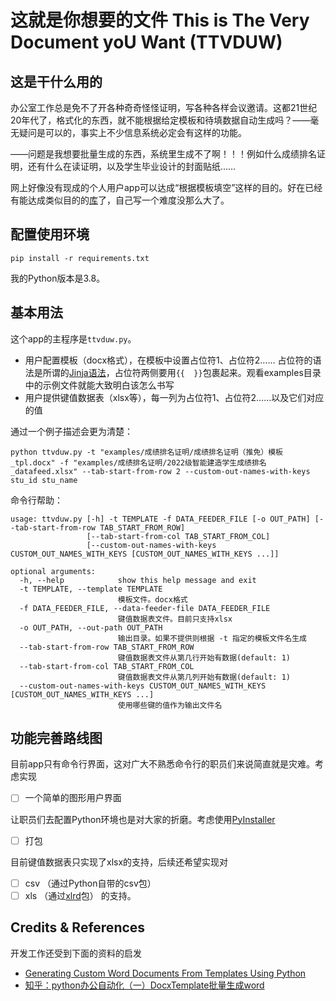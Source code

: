 # 这就是你想要的文件 This is The Very Document yoU Want (TTVDUW)

## 这是干什么用的
办公室工作总是免不了开各种奇奇怪怪证明，写各种各样会议邀请。这都21世纪20年代了，格式化的东西，就不能根据给定模板和待填数据自动生成吗？——毫无疑问是可以的，事实上不少信息系统必定会有这样的功能。

——问题是我想要批量生成的东西，系统里生成不了啊！！！例如什么成绩排名证明，还有什么在读证明，以及学生毕业设计的封面贴纸……

网上好像没有现成的个人用户app可以达成“根据模板填空”这样的目的。好在已经有能达成类似目的的[库](https://docxtpl.readthedocs.io/en/latest)了，自己写一个难度没那么大了。

## 配置使用环境
```shell
pip install -r requirements.txt
```
我的Python版本是3.8。

## 基本用法
这个app的主程序是`ttvduw.py`。

- 用户配置模板（docx格式），在模板中设置占位符1、占位符2…… 占位符的语法是所谓的[Jinja语法](https://jinja.palletsprojects.com/en/3.0.x/templates/)，占位符两侧要用`{{  }}`包裹起来。观看examples目录中的示例文件就能大致明白该怎么书写
- 用户提供键值数据表（xlsx等），每一列为占位符1、占位符2……以及它们对应的值


通过一个例子描述会更为清楚：
```shell
python ttvduw.py -t "examples/成绩排名证明/成绩排名证明（推免）模板_tpl.docx" -f "examples/成绩排名证明/2022级智能建造学生成绩排名_datafeed.xlsx" --tab-start-from-row 2 --custom-out-names-with-keys stu_id stu_name
```

命令行帮助：
```
usage: ttvduw.py [-h] -t TEMPLATE -f DATA_FEEDER_FILE [-o OUT_PATH] [--tab-start-from-row TAB_START_FROM_ROW]
                 [--tab-start-from-col TAB_START_FROM_COL]
                 [--custom-out-names-with-keys CUSTOM_OUT_NAMES_WITH_KEYS [CUSTOM_OUT_NAMES_WITH_KEYS ...]]

optional arguments:
  -h, --help            show this help message and exit
  -t TEMPLATE, --template TEMPLATE
                        模板文件。docx格式
  -f DATA_FEEDER_FILE, --data-feeder-file DATA_FEEDER_FILE
                        键值数据表文件。目前只支持xlsx
  -o OUT_PATH, --out-path OUT_PATH
                        输出目录。如果不提供则根据 -t 指定的模板文件名生成
  --tab-start-from-row TAB_START_FROM_ROW
                        键值数据表文件从第几行开始有数据(default: 1)
  --tab-start-from-col TAB_START_FROM_COL
                        键值数据表文件从第几列开始有数据(default: 1)
  --custom-out-names-with-keys CUSTOM_OUT_NAMES_WITH_KEYS [CUSTOM_OUT_NAMES_WITH_KEYS ...]
                        使用哪些键的值作为输出文件名
```

## 功能完善路线图
目前app只有命令行界面，这对广大不熟悉命令行的职员们来说简直就是灾难。考虑实现
- [ ] 一个简单的图形用户界面

让职员们去配置Python环境也是对大家的折磨。考虑使用[PyInstaller](https://www.pyinstaller.org/)
- [ ] 打包

目前键值数据表只实现了xlsx的支持，后续还希望实现对
- [ ] csv （通过Python自带的csv包）
- [ ] xls （通过[xlrd](https://xlrd.readthedocs.io/en/latest/)包）
的支持。

## Credits & References
开发工作还受到下面的资料的启发
- [Generating Custom Word Documents From Templates Using Python](https://blog.formpl.us/how-to-generate-word-documents-from-templates-using-python-cb039ea2c890)
- [知乎：python办公自动化（一）DocxTemplate批量生成word](https://zhuanlan.zhihu.com/p/320314207)